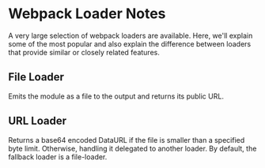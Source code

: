 # Webpack Loader Notes

A very large selection of webpack loaders are available.  Here, we'll explain
some of the most popular and also explain the difference between loaders that
provide similar or closely related features.


## File Loader

Emits the module as a file to the output and returns its public URL.


## URL Loader

Returns a base64 encoded DataURL if the file is smaller than a specified byte
limit.  Otherwise, handling it delegated to another loader.  By default, the
fallback loader is a file-loader.

